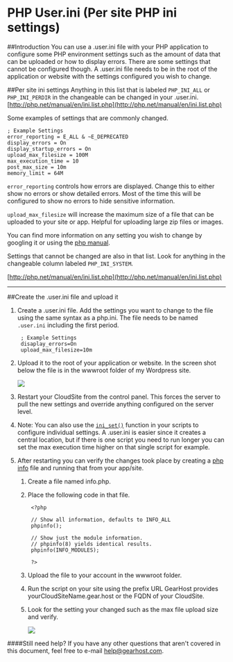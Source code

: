 PHP User.ini (Per site PHP ini settings)
==================

##Introduction
You can use a .user.ini file with your PHP application to configure some PHP environment settings such as the amount of data that can be uploaded or how to display errors. There are some settings that cannot be configured though. A .user.ini file needs to be in the root of the application or website with the settings configured you wish to change. 


##Per site ini settings
Anything in this list that is labeled `PHP_INI_ALL` or `PHP_INI_PERDIR` in the changeable can be changed in your .user.ini. [http://php.net/manual/en/ini.list.php](http://php.net/manual/en/ini.list.php)

Some examples of settings that are commonly changed. 

    ; Example Settings    
    error_reporting = E_ALL & ~E_DEPRECATED
    display_errors = On
    display_startup_errors = On
    upload_max_filesize = 100M
	max_execution_time = 10
	post_max_size = 10m
	memory_limit = 64M

`error_reporting` controls how errors are displayed. Change this to either show no errors or show detailed errors. Most of the time this will be configured to show no errors to hide sensitive information. 

`upload_max_filesize` will increase the maximum size of a file that can be uploaded to your site or app. Helpful for uploading large zip files or images.  

You can find more information on any setting you wish to change by googling it or using the [php manual](http://php.net/manual/en/). 

Settings that cannot be changed are also in that list. Look for anything in the changeable column labeled `PHP_INI_SYSTEM`.  

[http://php.net/manual/en/ini.list.php](http://php.net/manual/en/ini.list.php)
***
##Create the .user.ini file and upload it

1. Create a .user.ini file. Add the settings you want to change to the file using the same syntax as a php.ini. The file needs to be named `.user.ini` including the first period. 

        ; Example Settings
    	disaplay_errors=On
    	upload_max_filesize=10m

2. Upload it to the root of your application or website. In the screen shot below the file is in the wwwroot folder of my Wordpress site.

	![](http://i.imgur.com/2u48NNe.png)
 
3. Restart your CloudSite from the control panel. This forces the server to pull the new settings and override anything configured on the server level. 
4. Note: You can also use the [`ini_set()`](http://php.net/manual/en/function.ini-set.php) function in your scripts to configure individual settings. A .user.ini is easier since it creates a central location, but if there is one script you need to run longer you can set the max execution time higher on that single script for example.
5. After restarting you can verify the changes took place by creating a [php info](http://php.net/manual/en/function.phpinfo.php) file and running that from your app/site. 
	1. Create a file named info.php.
	2. Place the following code in that file. 

		    <?php
		    
		    // Show all information, defaults to INFO_ALL
		    phpinfo();
		    
		    // Show just the module information.
		    // phpinfo(8) yields identical results.
		    phpinfo(INFO_MODULES);
		    
		    ?>

	3. Upload the file to your account in the wwwroot folder. 
	4. Run the script on your site using the prefix URL GearHost provides yourCloudSiteName.gear.host or the FQDN of your CloudSite.
	5. Look for the setting your changed such as the max file upload size and verify. 


		![](http://i.imgur.com/4Avviju.png)

####Still need help?
If you have any other questions that aren't covered in this document, feel free to e-mail <help@gearhost.com>.